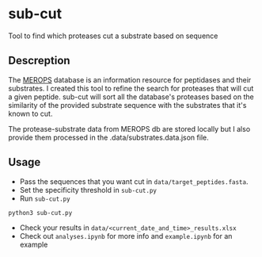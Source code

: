 # sub-cut

Tool to find which proteases cut a substrate based on sequence

## Descreption

The [MEROPS](https://www.ebi.ac.uk/merops/) database is an information resource for peptidases and their substrates. I created this tool to refine the search for proteases that will cut a given peptide. sub-cut will sort all the database's proteases based on the similarity of the provided substrate sequence with the substrates that it's known to cut.

The protease-substrate data from MEROPS db are stored locally but I also provide them processed in the .data/substrates.data.json file.

## Usage

- Pass the sequences that you want cut in `data/target_peptides.fasta`.
- Set the specificity threshold in `sub-cut.py`
- Run `sub-cut.py`

```
python3 sub-cut.py
```

- Check your results in `data/<current_date_and_time>_results.xlsx`
- Check out `analyses.ipynb` for more info and `example.ipynb` for an example
